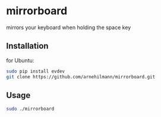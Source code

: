 # mirrorboard

mirrors your keyboard when holding the space key

## Installation
for Ubuntu:
```bash
sudo pip install evdev
git clone https://github.com/arnehilmann/mirrorboard.git
```

## Usage

```bash
sudo ./mirrorboard
```

